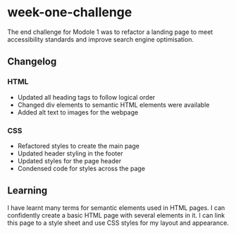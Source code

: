 # week-one-challenge

The end challenge for Modole 1 was to refactor a landing page to meet accessibility standards and improve search engine optimisation.

## Changelog
### HTML
- Updated all heading tags to follow logical order
- Changed div elements to semantic HTML elements were available
- Added alt text to images for the webpage

### CSS
- Refactored styles to create the main page
- Updated header styling in the footer
- Updated styles for the page header
- Condensed code for styles across the page

## Learning
I have learnt many terms for semantic elements used in HTML pages. I can confidently create a basic HTML page with several elements in it. I can link this page to a style sheet and use CSS styles for my layout and appearance. 
